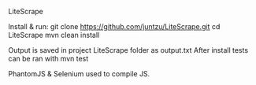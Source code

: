 LiteScrape

Install & run: 
git clone https://github.com/juntzu/LiteScrape.git 
cd LiteScrape 
mvn clean install

Output is saved in project LiteScrape folder as output.txt
After install tests can be ran with mvn test

PhantomJS & Selenium used to compile JS.
